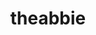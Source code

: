 ---
title: theabbie
github: https://github.com/theabbie
mode: dark
transition: 3s
archetype:
- Stats and Metrics
---
